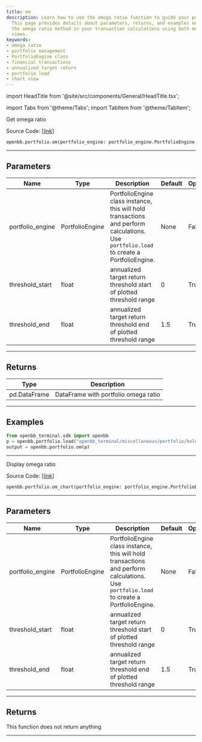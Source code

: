 ```yaml
---
title: om
description: Learn how to use the omega ratio function to guide your portfolio management.
  This page provides details about parameters, returns, and examples on how to apply
  the omega ratio method in your transaction calculations using both model and chart
  views.
keywords:
- omega ratio
- portfolio management
- PortfolioEngine class
- financial transactions
- annualized target return
- portfolio load
- chart view
---
```


import HeadTitle from '@site/src/components/General/HeadTitle.tsx';

<HeadTitle title="portfolio.om - Reference | OpenBB SDK Docs" />

import Tabs from '@theme/Tabs';
import TabItem from '@theme/TabItem';

<Tabs>
<TabItem value="model" label="Model" default>

Get omega ratio

Source Code: [[link](https://github.com/OpenBB-finance/OpenBBTerminal/tree/main/openbb_terminal/portfolio/portfolio_model.py#L1881)]

```python wordwrap
openbb.portfolio.om(portfolio_engine: portfolio_engine.PortfolioEngine, threshold_start: float = 0, threshold_end: float = 1.5)
```

---

## Parameters

| Name | Type | Description | Default | Optional |
| ---- | ---- | ----------- | ------- | -------- |
| portfolio_engine | PortfolioEngine | PortfolioEngine class instance, this will hold transactions and perform calculations.<br/>Use `portfolio.load` to create a PortfolioEngine. | None | False |
| threshold_start | float | annualized target return threshold start of plotted threshold range | 0 | True |
| threshold_end | float | annualized target return threshold end of plotted threshold range | 1.5 | True |


---

## Returns

| Type | Description |
| ---- | ----------- |
| pd.DataFrame | DataFrame with portfolio omega ratio |
---

## Examples

```python
from openbb_terminal.sdk import openbb
p = openbb.portfolio.load("openbb_terminal/miscellaneous/portfolio/holdings_example.xlsx")
output = openbb.portfolio.om(p)
```

---



</TabItem>
<TabItem value="view" label="Chart">

Display omega ratio

Source Code: [[link](https://github.com/OpenBB-finance/OpenBBTerminal/tree/main/openbb_terminal/portfolio/portfolio_view.py#L1967)]

```python wordwrap
openbb.portfolio.om_chart(portfolio_engine: portfolio_engine.PortfolioEngine, threshold_start: float = 0, threshold_end: float = 1.5)
```

---

## Parameters

| Name | Type | Description | Default | Optional |
| ---- | ---- | ----------- | ------- | -------- |
| portfolio_engine | PortfolioEngine | PortfolioEngine class instance, this will hold transactions and perform calculations.<br/>Use `portfolio.load` to create a PortfolioEngine. | None | False |
| threshold_start | float | annualized target return threshold start of plotted threshold range | 0 | True |
| threshold_end | float | annualized target return threshold end of plotted threshold range | 1.5 | True |


---

## Returns

This function does not return anything

---



</TabItem>
</Tabs>
